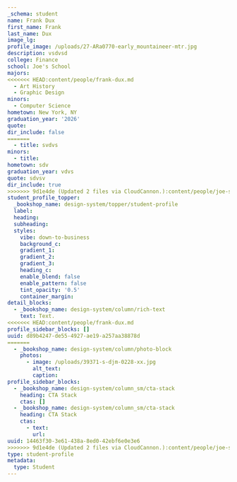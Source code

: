 ```yaml
---
_schema: student
name: Frank Dux
first_name: Frank
last_name: Dux
image_lg:
profile_image: /uploads/27-ARa0770-early_mountaineer-mtr.jpg
description: vsdvsd
college: Finance
school: Joe's School
majors:
<<<<<<< HEAD:content/people/frank-dux.md
  - Art History
  - Graphic Design
minors:
  - Computer Science
hometown: New York, NY
graduation_year: '2026'
quote:
dir_include: false
=======
  - title: svdvs
minors:
  - title:
hometown: sdv
graduation_year: vdvs
quote: sdvsv
dir_include: true
>>>>>>> 9d1e4de (Updated 2 files via CloudCannon.):content/people/joe-schmoe.md
student_profile_topper:
  _bookshop_name: design-system/topper/student-profile
  label:
  heading:
  subheading:
  styles:
    vibe: down-to-business
    background_c:
    gradient_1:
    gradient_2:
    gradient_3:
    heading_c:
    enable_blend: false
    enable_pattern: false
    tint_opacity: '0.5'
    container_margin:
detail_blocks:
  - _bookshop_name: design-system/column/rich-text
    text: Text.
<<<<<<< HEAD:content/people/frank-dux.md
profile_sidebar_blocks: []
uuid: d89b4247-de55-4927-ae19-a257aa38878d
=======
  - _bookshop_name: design-system/column/photo-block
    photos:
      - image: /uploads/39371-s-djm-0228-xx.jpg
        alt_text:
        caption:
profile_sidebar_blocks:
  - _bookshop_name: design-system/column_sm/cta-stack
    heading: CTA Stack
    ctas: []
  - _bookshop_name: design-system/column_sm/cta-stack
    heading: CTA Stack
    ctas:
      - text:
        url:
uuid: 14463f30-3e61-438a-8ed0-42ebf6e0e3e6
>>>>>>> 9d1e4de (Updated 2 files via CloudCannon.):content/people/joe-schmoe.md
type: student-profile
metadata:
  type: Student
---
```

